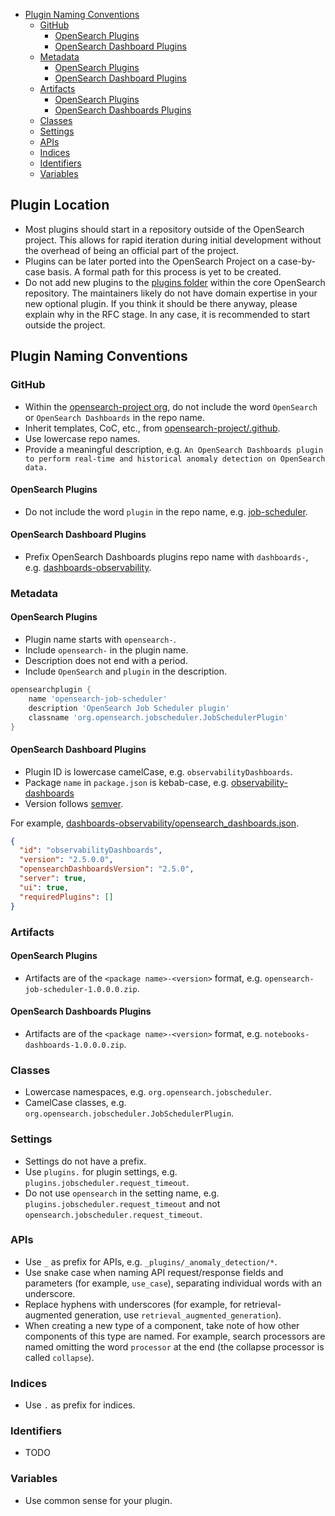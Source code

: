 - [Plugin Naming Conventions](#plugin-naming-conventions)
  - [GitHub](#github)
    - [OpenSearch Plugins](#opensearch-plugins)
    - [OpenSearch Dashboard Plugins](#opensearch-dashboard-plugins)
  - [Metadata](#metadata)
    - [OpenSearch Plugins](#opensearch-plugins-1)
    - [OpenSearch Dashboard Plugins](#opensearch-dashboard-plugins-1)
  - [Artifacts](#artifacts)
    - [OpenSearch Plugins](#opensearch-plugins-2)
    - [OpenSearch Dashboards Plugins](#opensearch-dashboards-plugins)
  - [Classes](#classes)
  - [Settings](#settings)
  - [APIs](#apis)
  - [Indices](#indices)
  - [Identifiers](#identifiers)
  - [Variables](#variables)

## Plugin Location

- Most plugins should start in a repository outside of the OpenSearch project. This allows for rapid iteration during initial development without the overhead of being an official part of the project.
- Plugins can be later ported into the OpenSearch Project on a case-by-case basis. A formal path for this process is yet to be created.
- Do not add new plugins to the [plugins folder](https://github.com/opensearch-project/OpenSearch/tree/main/plugins) within the core OpenSearch repository. The maintainers likely do not have domain expertise in your new optional plugin. If you think it should be there anyway, please explain why in the RFC stage. In any case, it is recommended to start outside the project.   

## Plugin Naming Conventions

### GitHub

- Within the [opensearch-project org](https://github.com/opensearch-project), do not include the word `OpenSearch` or `OpenSearch Dashboards` in the repo name.
- Inherit templates, CoC, etc., from [opensearch-project/.github](https://github.com/opensearch-project/.github).
- Use lowercase repo names.
- Provide a meaningful description, e.g. `An OpenSearch Dashboards plugin to perform real-time and historical anomaly detection on OpenSearch data.`

#### OpenSearch Plugins

- Do not include the word `plugin` in the repo name, e.g. [job-scheduler](https://github.com/opensearch-project/job-scheduler).

#### OpenSearch Dashboard Plugins

- Prefix OpenSearch Dashboards plugins repo name with `dashboards-`, e.g. [dashboards-observability](https://github.com/opensearch-project/dashboards-observability).

### Metadata

#### OpenSearch Plugins

- Plugin name starts with `opensearch-`.
- Include `opensearch-` in the plugin name.
- Description does not end with a period.
- Include `OpenSearch` and `plugin` in the description.

```groovy
opensearchplugin {
    name 'opensearch-job-scheduler'
    description 'OpenSearch Job Scheduler plugin'
    classname 'org.opensearch.jobscheduler.JobSchedulerPlugin'
}
```

#### OpenSearch Dashboard Plugins

- Plugin ID is lowercase camelCase, e.g. `observabilityDashboards`.
- Package `name` in `package.json` is kebab-case, e.g. [observability-dashboards](https://github.com/opensearch-project/dashboards-observability/blob/2.5/package.json)
- Version follows [semver](https://semver.org/).

For example, [dashboards-observability/opensearch_dashboards.json](https://github.com/opensearch-project/dashboards-observability/blob/2.5/opensearch_dashboards.json).

```json
{
  "id": "observabilityDashboards",
  "version": "2.5.0.0",
  "opensearchDashboardsVersion": "2.5.0",
  "server": true,
  "ui": true,
  "requiredPlugins": []
}
```

### Artifacts

#### OpenSearch Plugins

- Artifacts are of the `<package name>-<version>` format, e.g. `opensearch-job-scheduler-1.0.0.0.zip`.

#### OpenSearch Dashboards Plugins

- Artifacts are of the `<package name>-<version>` format, e.g. `notebooks-dashboards-1.0.0.0.zip`.

### Classes

- Lowercase namespaces, e.g. `org.opensearch.jobscheduler`.
- CamelCase classes, e.g. `org.opensearch.jobscheduler.JobSchedulerPlugin`.

### Settings

- Settings do not have a prefix.
- Use `plugins.` for plugin settings, e.g. `plugins.jobscheduler.request_timeout`.
- Do not use `opensearch` in the setting name, e.g. `plugins.jobscheduler.request_timeout` and not `opensearch.jobscheduler.request_timeout`.

### APIs

- Use `_` as prefix for APIs, e.g. `_plugins/_anomaly_detection/*`.
- Use snake case when naming API request/response fields and parameters (for example, `use_case`), separating individual words with an underscore.
- Replace hyphens with underscores (for example, for retrieval-augmented generation, use `retrieval_augmented_generation`).
- When creating a new type of a component, take note of how other components of this type are named. For example, search processors are named omitting the word `processor` at the end (the collapse processor is called `collapse`).

### Indices

- Use `.` as prefix for indices.

### Identifiers

- TODO

### Variables

- Use common sense for your plugin.
